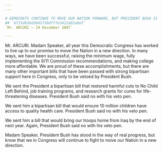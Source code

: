 ```yaml
---
---

# DEMOCRATS CONTINUE TO MOVE OUR NATION FORWARD, BUT PRESIDENT BUSH IS  BLOCKING THE WAY
## `6f15d638d3845730dff7e3412a02a8ef`
`Mr. ARCURI — 19 December 2007`

---
```



Mr. ARCURI. Madam Speaker, all year this Democratic Congress has 
worked to live up to our promise to move the Nation in a new direction. 
In many ways, we have been successful, raising the minimum wage, fully 
implementing the 9/11 Commission recommendations, and making college 
more affordable. We are proud of these accomplishments, but there are 
many other important bills that have been passed with strong bipartisan 
support here in Congress, only to be vetoed by President Bush.

We sent the President a bipartisan bill that restored harmful cuts to 
No Child Left Behind, job training programs, and research grants for 
cures for life-threatening diseases. President Bush said no with his 
veto pen.

We sent him a bipartisan bill that would ensure 10 million children 
have access to quality health care. President Bush said no with his 
veto pen.

We sent him a bill that would bring our troops home from Iraq by the 
end of next year. Again, President Bush said no with his veto pen.

Madam Speaker, President Bush has stood in the way of real progress, 
but know that we in Congress will continue to fight to move our Nation 
in a new direction.
